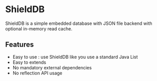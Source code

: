 # ShieldDB

ShieldDB is a simple embedded database with JSON file backend with optional in-memory read cache.

## Features

- Easy to use : use ShieldDB like you use a standard Java List
- Easy to extends
- No mandatory external dependencies
- No reflection API usage

